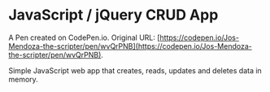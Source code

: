 # JavaScript / jQuery CRUD App

A Pen created on CodePen.io. Original URL: [https://codepen.io/Jos-Mendoza-the-scripter/pen/wvQrPNB](https://codepen.io/Jos-Mendoza-the-scripter/pen/wvQrPNB).

Simple JavaScript web app that creates, reads, updates and deletes data in memory.